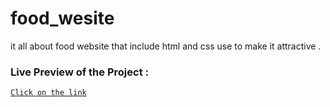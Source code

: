 # food_wesite
it all about food website that include html and css  use to make it attractive .
### Live Preview of the Project :

[`Click on the link`]( https://shobhit1264.github.io/food_website/)
